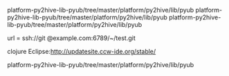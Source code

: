 
platform-py2hive-lib-pyub/tree/master/platform/py2hive/lib/pyub
platform-py2hive-lib-pyub/tree/master/platform/py2hive/lib/pyub
platform-py2hive-lib-pyub/tree/master/platform/py2hive/lib/pyub

url = ssh://git @example.com:6789/~/test.git

clojure Eclipse:http://updatesite.ccw-ide.org/stable/


platform-py2hive-lib-pyub/tree/master/platform/py2hive/lib/pyub
